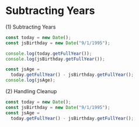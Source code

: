 # Subtracting Years

(1) Subtracting Years

```javascript
const today = new Date();
const jsBirthday = new Date("9/1/1995");

console.log(today.getFullYear());
console.log(jsBirthday.getFullYear());

const jsAge =
  today.getFullYear() - jsBirthday.getFullYear();
console.log(jsAge);
```

(2) Handling Cleanup

```javascript
const today = new Date();
const jsBirthday = new Date("9/1/1995");
const jsAge =
  today.getFullYear() - jsBirthday.getFullYear();
```

